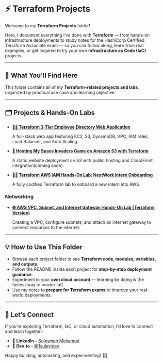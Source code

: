 # ⚡ Terraform Projects

Welcome to my **Terraform Projects** folder!  

Here, I document everything I’ve done with **Terraform** — from hands-on infrastructure deployments to study notes for the HashiCorp Certified: Terraform Associate exam — so you can follow along, learn from real examples, or get inspired to try your own **Infrastructure as Code (IaC)** projects.

---

## 🚀 What You'll Find Here

This folder contains all of my **Terraform-related projects and labs**, organized by practical use case and learning objective.

---

## 🗂️ Projects & Hands-On Labs

- **[🧑‍💻 Terraform 3-Tier Employee Directory Web Application](https://github.com/1suleyman/-Terraform-3-Tier-Employee-Directory-Web-Application)**  

  A full-stack web app featuring EC2, S3, DynamoDB, VPC, IAM roles, Load Balancer, and Auto Scaling.

- **[🌌 Hosting My Space Invaders Game on Amazon S3 with Terraform](https://github.com/1suleyman/-Hosting-My-Space-Invaders-Game-on-Amazon-S3-with-Terraform)** 

  A static website deployment on S3 with public hosting and CloudFront integration(coming soon).

- **[🧑‍💻 Terraform AWS IAM Hands-On Lab: NextWork Intern Onboarding](https://github.com/1suleyman/-Terraform-AWS-IAM-Hands-On-Lab-NextWork-Intern-Onboarding/tree/main)**  

  A fully codified Terraform lab to onboard a new intern into AWS

### Networking 

- **[🌐 AWS VPC, Subnet, and Internet Gateway Hands-On Lab (Terraform Version)](https://github.com/1suleyman/-AWS-VPC-Subnet-and-Internet-Gateway-Hands-On-Lab-Terraform-Version-)**  

  Creating a VPC, configure subnets, and attach an internet gateway to connect resources to the internet.

---

## 💡 How to Use This Folder

- Browse each project folder to see **Terraform code, modules, variables, and outputs**.  
- Follow the README inside each project for **step-by-step deployment guidance**.  
- Experiment in your **own cloud account** — learning by doing is the fastest way to master IaC.  
- Use my notes to **prepare for Terraform exams** or improve your real-world deployments.  

---

## 🤝 Let’s Connect

If you’re exploring Terraform, IaC, or cloud automation, I’d love to connect and learn together:  

- 💼 **LinkedIn** – [Suleyman Mohamud](https://www.linkedin.com/in/suleyman-mohamud/)  
- 🧠 **Dev.to** – [@1suleyman](https://dev.to/1suleyman)  

Happy building, automating, and experimenting! 🌱✨
